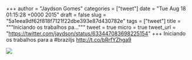 
+++
author = "Jaydson Gomes"
categories = ["tweet"]
date = "Tue Aug 18 01:15:28 +0000 2015"
draft = false
slug = "5a1eea9df62f818f7121f22dbe393e87d430782e"
tags = ["tweet"]
title = """Iniciando os trabalhos pa..."""
tweet = true
micro = true
tweet_url = "https://twitter.com/jaydson/status/633447083698225154"
+++
Iniciando os trabalhos para a #braziljs http://t.co/bRrfYZhga9

![](/images/tweet-media/633447083698225154-CMp0tEiWwAAk2J7.jpg)